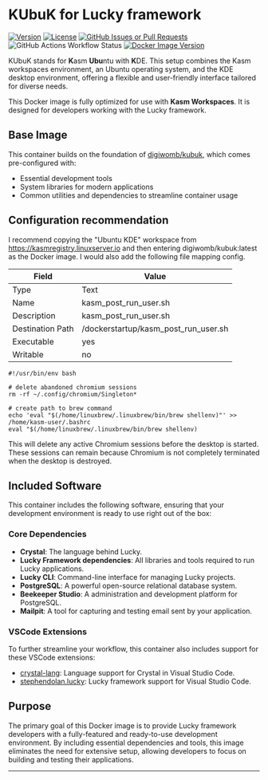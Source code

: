 # KUbuK for Lucky framework

[![Version](https://img.shields.io/github/tag/digiwomb/kubuk-luckyframework.svg?maxAge=360&label=version)](https://github.com/digiwomb/kubuk-luckyframework/releases/latest)
[![License](https://img.shields.io/github/license/digiwomb/kubuk-luckyframework.svg)](https://github.com/digiwomb/kubuk-luckyframework/blob/main/LICENSE)
[![GitHub Issues or Pull Requests](https://img.shields.io/github/issues-pr/digiwomb/kubuk-luckyframework)](https://github.com/digiwomb/kubuk-luckyframework)
![GitHub Actions Workflow Status](https://img.shields.io/github/actions/workflow/status/digiwomb/kubuk/docker_build_push.yaml)
[![Docker Image Version](https://img.shields.io/docker/v/digiwomb/kubuk-luckyframework)](https://hub.docker.com/r/digiwomb/kubuk-luckyframework)


KUbuK stands for **K**asm **Ubu**ntu with **K**DE. This setup combines the Kasm workspaces environment, an Ubuntu operating system, and the KDE desktop environment, offering a flexible and user-friendly interface tailored for diverse needs.

This Docker image is fully optimized for use with **Kasm Workspaces**. It is designed for developers working with the Lucky framework.

## Base Image

This container builds on the foundation of [digiwomb/kubuk](https://github.com/digiwomb/kubuk), which comes pre-configured with:

- Essential development tools
- System libraries for modern applications
- Common utilities and dependencies to streamline container usage

## Configuration recommendation

I recommend copying the "Ubuntu KDE" workspace from https://kasmregistry.linuxserver.io and then entering digiwomb/kubuk:latest as the Docker image. I would also add the following file mapping config.

| Field | Value |
|----------|----------|
| Type    | Text   |
| Name    | kasm_post_run_user.sh   |
| Description    | kasm_post_run_user.sh  |
| Destination Path | /dockerstartup/kasm_post_run_user.sh |
| Executable | yes |
| Writable | no|

    #!/usr/bin/env bash

    # delete abandoned chromium sessions
    rm -rf ~/.config/chromium/Singleton*

    # create path to brew command
    echo 'eval "$(/home/linuxbrew/.linuxbrew/bin/brew shellenv)"' >> /home/kasm-user/.bashrc
    eval "$(/home/linuxbrew/.linuxbrew/bin/brew shellenv)

This will delete any active Chromium sessions before the desktop is started. These sessions can remain because Chromium is not completely terminated when the desktop is destroyed.

## Included Software

This container includes the following software, ensuring that your development environment is ready to use right out of the box:

### Core Dependencies

- **Crystal**: The language behind Lucky.
- **Lucky Framework dependencies**: All libraries and tools required to run Lucky applications.
- **Lucky CLI**: Command-line interface for managing Lucky projects.
- **PostgreSQL**: A powerful open-source relational database system.
- **Beekeeper Studio**: A administration and development platform for PostgreSQL.
- **Mailpit**: A tool for capturing and testing email sent by your application.

### VSCode Extensions

To further streamline your workflow, this container also includes support for these VSCode extensions:

- [crystal-lang](https://marketplace.visualstudio.com/items?itemName=crystal-lang): Language support for Crystal in Visual Studio Code.
- [stephendolan.lucky](https://marketplace.visualstudio.com/items?itemName=stephendolan.lucky): Lucky framework support for Visual Studio Code.

## Purpose

The primary goal of this Docker image is to provide Lucky framework developers with a fully-featured and ready-to-use development environment. By including essential dependencies and tools, this image eliminates the need for extensive setup, allowing developers to focus on building and testing their applications.


---